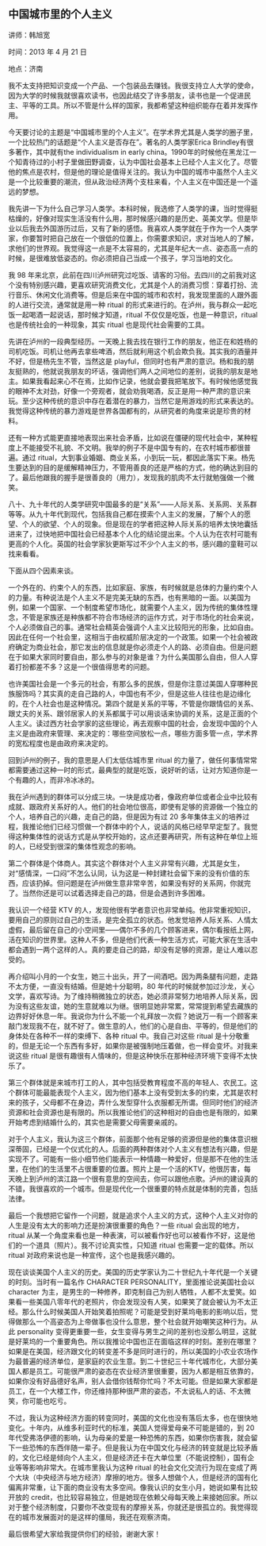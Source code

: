 ## 中国城市里的个人主义

讲师：韩旭宽

时间：2013 年 4 月 21 日

地点：济南

我不太支持把知识变成一个产品、一个包装品去赚钱。我很支持立人大学的使命，因为大学的时候我就很喜欢读书，也因此结交了许多朋友，读书也是一个促进民主、平等的工具。所以不管是什么样的国家，我都希望这种组织能存在着并发挥作用。

 今天要讨论的主题是“中国城市里的个人主义”。在学术界尤其是人类学的圈子里，一个比较热门的话题是“个人主义是否存在”。著名的人类学家Erica Brindley有很多著作，其中就有the individualism in early china。1990年的时候他在黑龙江一个知青待过的小村子里做田野调查，认为中国社会基本上已经个人主义化了。尽管他的焦点是农村，但是他的理论是值得关注的。我认为中国的城市中虽然个人主义是一个比较重要的潮流，但从政治经济两个支柱来看，个人主义在中国还是一个遥远的梦想。

我先讲一下为什么自己学习人类学。本科时候，我选修了人类学的课，当时觉得挺枯燥的，好像对现实生活没有什么用，那时候感兴趣的是历史、英美文学。但是毕业以后我去外国游历过后，又有了新的感悟。我喜欢人类学就在于作为一个人类学家，你要暂时把自己放在一个很低的位置上，你需要求知识，求对当地人的了解，求他们的世界观。我觉得这一点是不太容易的，尤其是年纪大一点、姿态高一点的时候，是很难放低姿态的。你必须把自己当成一个孩子，学习当地的文化。

我 98 年来北京，此前在四川泸州研究过吃饭、请客的习俗。去四川的之前我对这个没有特别感兴趣，更喜欢研究消费文化，尤其是个人的消费习惯：穿着打扮、流行音乐、休闲文化消费等。但是后来在中国的城市和农村，我发现里面的人跟外面的人进行交流，通常就是用一种 ritual 的形式来进行的。在泸州，我与群众一起吃饭一起喝酒一起说话，那时候才知道，ritual 不仅仅是吃饭，也是一种意识，ritual 也是传统社会的一种现象，其实 ritual 也是现代社会需要的工具。

先讲在泸州的一段典型经历。一天晚上我去找在银行工作的朋友，他正在和姓杨的司机吃饭。司机让他再去拿些啤酒，然后就利用这个机会欺负我。其实我的酒量并不好，但是杨先生不管，当然这是 playful，但同时也有严肃的意识。杨和我的朋友挺熟的，他就说我朋友的坏话，强调他们两人之间地位的差别，说我的朋友是地主。如果我看起来心不在焉，比如作记录，他就会要我把笔放下。有时候他感觉我的眼神不太对劲，好像一个旁观者，就会劝我喝酒，反正是用一种严肃的意识来玩。至少这种传统的意识中存在着潜在的暴力，当然它是用游戏的形式来表达的。我觉得这种传统的暴力游戏是世界各国都有的，从研究者的角度来说是珍贵的材料。

还有一种方式能更直接地表现出来社会矛盾，比如说在僵硬的现代社会中，某种程度上不能接受不礼貌、不文明。我举的例子不是中国专有的，在农村城市都很普遍。通过 ritual，大到事业婚姻、商业关系，小到玩一玩，都因此落实下来。杨先生要达到的目的是缓解精神压力，不管用善良的还是严格的方式，他的确达到目的了。最后他跟我的握手是很善良的（用力），发现我的肌肉不太行就勉强做一个微笑。

八十、九十年代的人类学研究中国最多的是“关系”——人际关系、关系网、关系群等等。从九十年代到现代，包括我自己都在摸索个人主义的发展，了解个人的愿望、个人的欲望、个人的现象。但是现在的学者把这种人际关系的培养太快地囊括进来了，过快地把中国社会已经基本个人化的结论提出来。个人认为在农村可能有更高的个人化。英国的社会学家狄更斯写过不少个人主义的书，感兴趣的童鞋可以找来看看。

下面从四个因素来谈。

一个外在的、约束个人的东西，比如家庭、家族，有时候就是总体的力量约束个人的力量。有种说法是个人主义不是完美无缺的东西，也有黑暗的一面。以美国为例，如果一个国家、一个制度希望市场化，就需要个人主义，因为传统的集体性理念，不管是家族还是种族都不符合市场经济的运作方式，对于市场化的社会来说，个人必须做自己的事。通常社会精英会强调个人主义比较阳光的形象，比如自由。因此在任何一个社会里，这相当于由权威阶层决定的一个政策。如果一个社会被政府确定为商业社会，那它发出的信息就是你必须走个人的路、必须自由。但是问题在于如果大家同时要自由，那么参与的对象是谁？为什么美国那么自由，但人人穿着打扮都差不多？这是一个很值得思考的问题。

也许美国社会是一个多元的社会，有那么多的民族，但是你注意过美国人穿哪种民族服饰吗？其实真的走自己路的人，中国也有不少，但是这些人往往也是边缘化的，在个人社会也是这种情况。第四个就是关系的平等，不管是你跟情侣的关系、跟丈夫的关系、跟邻居家人的关系都属于可以用谈话来协调的关系，这是正面的个人主义。读过西方社会学家的这些理论，再去观察中国的社会，会发现中国的个人主义是由政府来管理、来决定的：哪些空间放松一点，哪些方面多管一点，学术界的宽松程度也是由政府来决定的。

回到泸州的例子，我的意思是人们太低估城市里 ritual 的力量了，做任何事情常常都需要通过这种一时的形式，最典型的就是吃饭，说好听的话，让对方知道你是一个有趣的人，而非冷冰冰的。

我在泸州遇到的群体可以分成三块。一块是成功者，像政府单位或者企业中比较有成就、跟政府关系好的人。他们的社会地位很高，即使有足够的资源做一个独立的个人，培养自己的兴趣，走自己的路，但是因为有过 20 多年集体主义的培养过程，我推论他们已经习惯做一个群体中的个人，说话的风格已经早早定型了。我觉得这种集体性的说话方式是从学校开始的，这点还要再研究，所有这种在单位上班的人，已经受到很深的集体性观念的影响。

第二个群体是个体商人。其实这个群体对个人主义非常有兴趣，尤其是女生，对“感情深，一口闷”不怎么认同，认为这是一种封建社会留下来的没有价值的东西，应该扔掉。但问题是在泸州做生意非常辛苦，如果没有好的关系网，你就完了。当然你还是可以试着选择走自己的路，但是会遇到许多困难。

我认识一个经营 KTV 的人，发现他很有学者意识也非常单纯。他非常重视知识，要用自己的原则过自己的生活，是完全孤立的状态。他发觉培养人际关系、人情太虚假，最后留在自己的小空间里——偶尔不多的几个顾客进来，偶尔看报纸上网，活在知识的世界里。这种人不多，但是他们代表一种生活方式，可能大家在生活中都会遇到一两个这样的人。真的要走自己的路，却没有足够的资源，是让人难以忍受的。

再介绍叫小月的一个女生，她三十出头，开了一间酒吧。因为两条腿有问题，走路不太方便，一直没有结婚。但是她十分聪明，80 年代的时候就参加过沙龙，关心文学，喜欢写诗。为了维持稍微独立的状态，她必须非常努力地培养人际关系，因为没有这些友谊，她的生意就难以为继。很明显她非常累，常常提到希望去藏族的边界好好休息一年。我说你为什么不能一个礼拜放一次假？她说万一有一个顾客来敲门发现我不在，就不好了。做生意的人，他们的心是自由、平等的，但是他们的身体处在各种不一样的束缚下、各种 ritual 中。我自己对这些 ritual 是十分敬重的，但是无论一个东西有多好，如果你是被强制地压着做，也一样会变坏。对我来说这些 ritual 是很有趣很有人情味的，但是这种快乐在那种经济环境下变得不太快乐了。

第三个群体就是来城市打工的人，其中包括受教育程度不高的年轻人、农民工。这个群体可能最能表现个人主义，因为他们基本上没有受到太多的约束，尤其是农村来的孩子，父母都不在身边，弄什么发型穿什么衣服都无所谓。但同时他们的经济资源和社会资源也是有限的。所以我推论他们的这种相对的自由也是有限的，如果开始考虑到结婚什么的，其实也是需要父母需要亲戚的。

对于个人主义，我认为这三个群体，前面那个他有足够的资源但是他的集体意识根深蒂固，已经是一个仪式化的人。后面的两种群体对个人主义有想法有兴趣，但是实现不了。可能有一些小细节他们能表示一种情趣一种爱好，但是那不在他的生活里，在他们的生活里不占很重要的位置。照片上是一个活的KTV，他很厉害，每天晚上到泸州的滨江路一个很有意思的空间去，你可以跟他点歌。泸州的建设真的不错，我很喜欢的一个城市。但是现代化一个很重要的特点就是体制的完善，包括法律。

最后一个我想把它留作一个问题，就是追求个人主义的方式，这种个人主义对你的人生是没有太大的影响力还是扮演很重要的角色？一些 ritual 会出现的地方，ritual 从某一个角度来看也是一种表演，可以被看作好也可以被看作不好，这是他们的一个道具（照片）。我不讨论真实性，只知道 ritual 也需要一定的载体。所以 ritual 对政府来说也是一种宣传，这个也是我感兴趣的。

现在谈谈美国个人主义的历史。美国的历史学家认为二十世纪九十年代是一个关键的时刻。当时有一篇名作 CHARACTER PERSONALITY，里面推论说美国社会以 character 为主，是男生的一种修养，即克制自己为别人牺牲，人都不太爱笑。如果看一些美国八零年代的老照片，你会发现没有人笑，如果笑了就会被认为不太正经。那么什么时候美国人开始笑着拍照呢？可能是受到好莱坞电影的影响以后，觉得做那么一个高姿态为上帝做事也没什么意思，整个社会就开始嘲笑这种行为。从此 personality 变得更重要一些，女生变得与男生之间的差别也没那么明显，这就是好莱坞的一个重要角色。所以我推论中国也正在面临这样的时刻。差别在哪里？如果是在美国，经济跟文化的转变差不多是同时进行的，所以美国的小农业农场作为最普遍的经济单位，是家庭的农业生意。到二十世纪三十年代城市化，大部分美国人都是员工。可能很严肃的姿态在农业经济里很重要，因为人都是相互依靠的，如果你没有好品德好名声，别人会借你钱帮你忙吗？不太可能。但是如果大家都是员工，在一个大楼工作，你还维持那种很严肃的姿态，不太说私人的话、不太微笑，你可能也吃亏。

不过，我认为这种经济方面的转变同时，美国的文化也没有落后太多，也在很快地变化。十年内，从维多利亚时代的标准，美国人觉得爱母亲不可能是错的，到 20 年代受弗洛伊德的影响，认为母亲的爱是一种恐怖的东西，如果你伤害我，就会留下一些恐怖的东西伴随一辈子。但是我认为在中国文化与经济的转变就是比较矛盾的，文化已经是倾向个人主义，但是经济还卡在大单位里（不能说控制），国有企业等等影响非常大。在城市里我认为这种 ritual 的社会文化交流行为现在变成了两个大块（中央经济与地方经济）摩擦的地方。很多人想做个人，但是经济的国有化偏离非常重，让下面的商业没有太多空间。像我认识的女生小月，她说如果有比较开放的 credit，也比较容易独立，但是她现在依赖父母每天晚上来接她回家。所以对于整个经济制度，只要你不改变现有的摩擦关系，你就还是很孤立的。我觉得现在的城市发展面对的是这样的僵局，我还在观察济南。

最后很希望大家给我提供你们的经验，谢谢大家！